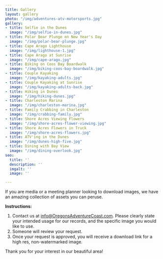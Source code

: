 ```yaml
---
title: Gallery
layout: gallery
photo: "/img/adventures-atv-motorsports.jpg"
gallery:
- title: Selfie in the Dunes
  image: "/img/selfie-in-dunes.jpg"
- title: Polar Bear Plunge on New Year's Day
  image: "/img/polar-bear-plunge.jpg"
- title: Cape Arago Lighthouse
  image: "/img/lighthouse-1.jpg"
- title: Cape Arago at Sunrise
  image: "/img/cape-arago.jpg"
- title: Biking on Coos Bay Boardwalk
  image: "/img/biking-coos-bay-boardwalk.jpg"
- title: Couple Kayaking
  image: "/img/kayaking-adults.jpg"
- title: Couple Kayaking at Sunrise
  image: "/img/kayaking-adults-back.jpg"
- title: Hiking in Dunes
  image: "/img/hiking-dunes.jpg"
- title: Charleston Marina
  image: "/img/charleston-marina.jpg"
- title: Family Crabbing in Charleston
  image: "/img/crabbing-family.jpg"
- title: Shore Acres Viewing Flowers
  image: "/img/shore-acres-flower-viewing.jpg"
- title: Shore Acres Flowers in Truck
  image: "/img/shore-acres-flowers.jpg"
- title: ATV'ing in the Dunes
  image: "/img/dunes-high-five.jpg"
- title: Dining with Bay View
  image: "/img/dining-overlook.jpg"
seo:
  title: ''
  description: ''
  imgalt: ''
  image: ''

---
```

If you are media or a meeting planner looking to download images, we have an amazing collection of assets you can peruse.

**Instructions:**

1. Contact us at [info@OregonsAdventureCoast.com](mailto:info@OregonsAdventureCoast.com). Please clearly state your intended usage for our records, and the specific image you would like to use.
2. Someone will review your request.
3. Once your request is approved, you will receive a download link for a high res, non-watermarked image.

Thank you for your interest in our beautiful area!